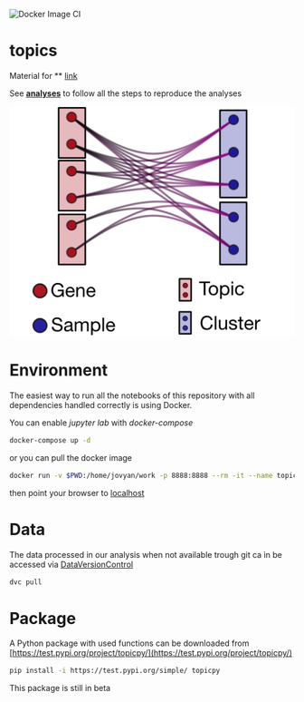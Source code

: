 ![Docker Image CI](https://github.com/fvalle1/topics/workflows/Docker%20Image%20CI/badge.svg?branch=master)

# topics
Material for ** [link](arxiv.org/)

See **[analyses](analyses.md)** to follow all the steps to reproduce the analyses

![bipartite_network](bipartite_network.png)

# Environment
The easiest way to run all the notebooks of this repository with all dependencies handled correctly is using Docker.

You can enable *jupyter lab* with *docker-compose*
```bash
docker-compose up -d
```

or you can pull the docker image
```bash
docker run -v $PWD:/home/jovyan/work -p 8888:8888 --rm -it --name topic_models docker.pkg.github.com/fvalle1/topics/topicmodel:latest
```

then point your browser to [localhost](localhost:8888)

# Data
The data processed in our analysis when not available trough git ca ìn be accessed via [DataVersionControl](https://dvc.org)
```bash
dvc pull
```

# Package
A Python package with used functions can be downloaded from [https://test.pypi.org/project/topicpy/](https://test.pypi.org/project/topicpy/)
```bash
pip install -i https://test.pypi.org/simple/ topicpy
```
This package is still in beta
